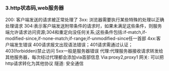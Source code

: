 ### 3.http状态码,web服务器
200: 客户端发送的请求被正常处理了
3xx: 浏览器需要执行某些特殊的处理以正确处理请求
304:表示客户端发送附带条件的请求时，如果未满足这些条件，则服务端允许请求访问资源;304和重定向没任何关系;这些条件包括:if-match,if-modified-since,if-none-match;if-range;if-unmodified-since任一首部
4xx:客户端发生错误
400请求报文出现语法错误；401请求需通过认证；403(forbidden)禁止访问
5xx一般是服务器错误
代理:代理服务器接收请求转发给其他服务器，每次经过代理都会添加via首部信息 Via:proxy2,proxy1
网关: 可以把http请求转化为其他协议
隧道: 安全通信
